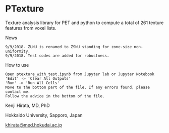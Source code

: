 # PTexture

Texture analysis library for PET and python to compute a total of 261 texture features from voxel lists.

News

    9/9/2018. ZLNU is renamed to ZSNU standing for zone-size non-uniformity.
    9/9/2018. Test codes are added for robustness.

How to use

    Open ptexture_with_test.ipynb from Jupyter lab or Jupyter Notebook
    'Edit' -> 'Clear All Outputs'
    'Run' -> 'Run All Cells'
    Move to the bottom part of the file. If any errors found, please contact me.
    Follow the advice in the bottom of the file.

Kenji Hirata, MD, PhD

Hokkaido University, Sapporo, Japan

khirata@med.hokudai.ac.jp
